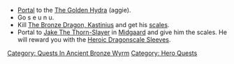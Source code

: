-   [Portal](Teleport "wikilink") to the [The Golden
    Hydra](Golden_Hydra "wikilink") (aggie).
-   Go s e u n u.
-   Kill [The Bronze Dragon, Kastinius](Kastinius "wikilink") and get
    his [scales](Some_Dragon_Scales "wikilink").
-   Portal to [Jake The Thorn-Slayer](Jake_The_Thorn-Slayer "wikilink")
    in [Midgaard](:Category:_Midgaard "wikilink") and give him the
    scales. He will reward you with the [Heroic Dragonscale
    Sleeves](Heroic_Dragonscale_Sleeves "wikilink").

[Category: Quests In Ancient Bronze
Wyrm](Category:_Quests_In_Ancient_Bronze_Wyrm "wikilink") [Category:
Hero Quests](Category:_Hero_Quests "wikilink")
